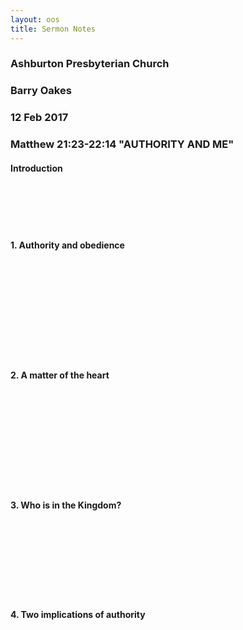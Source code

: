 ```yaml
---
layout: oos
title: Sermon Notes
---
```

### Ashburton Presbyterian Church

### Barry Oakes

### 12 Feb 2017

### Matthew 21:23-22:14 "AUTHORITY AND ME"


#### Introduction

&nbsp; <br>
&nbsp; <br>
&nbsp; <br>
&nbsp; <br>

#### 1. Authority and obedience

&nbsp; <br>
&nbsp; <br>
&nbsp; <br>
&nbsp; <br>
&nbsp; <br>
&nbsp; <br>
&nbsp; <br>
&nbsp; <br>
&nbsp; <br>

#### 2. A matter of the heart

&nbsp; <br>
&nbsp; <br>
&nbsp; <br>
&nbsp; <br>
&nbsp; <br>
&nbsp; <br>
&nbsp; <br>
&nbsp; <br>
&nbsp; <br>

#### 3. Who is in the Kingdom?

&nbsp; <br>
&nbsp; <br>
&nbsp; <br>
&nbsp; <br>
&nbsp; <br>
&nbsp; <br>
&nbsp; <br>

#### 4. Two implications of authority
